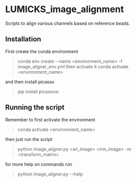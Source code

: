 # LUMICKS_image_alignment
Scripts to align various channels based on reference beads. 

## Installation

First create the conda environment
>conda env create --name <environment_name> -f image_aligner_env.yml
then activate it
>conda activate <environment_name>

and then install picasso

>pip install picassosr

## Running the script

Remember to first activate the environment

>conda activate <environment_name>

then just run the script

>python image_aligner.py <wt_image> <irm_image> -m <transform_matrix>

for more help on commands run

>python image_aligner.py --help
